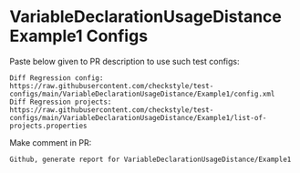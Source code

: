 # VariableDeclarationUsageDistance Example1 Configs
Paste below given to PR description to use such test configs:
```
Diff Regression config: https://raw.githubusercontent.com/checkstyle/test-configs/main/VariableDeclarationUsageDistance/Example1/config.xml
Diff Regression projects: https://raw.githubusercontent.com/checkstyle/test-configs/main/VariableDeclarationUsageDistance/Example1/list-of-projects.properties
```
Make comment in PR:
```
Github, generate report for VariableDeclarationUsageDistance/Example1
```
